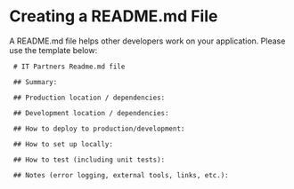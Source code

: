 # Creating a README.md File

A README.md file helps other developers work on your application. Please use the template below:


     # IT Partners Readme.md file

     ## Summary: 

     ## Production location / dependencies: 

     ## Development location / dependencies: 

     ## How to deploy to production/development: 

     ## How to set up locally: 

     ## How to test (including unit tests): 

     ## Notes (error logging, external tools, links, etc.):
